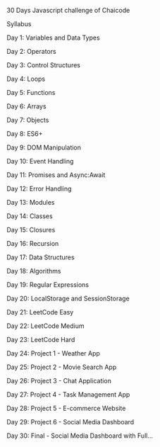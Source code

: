 30 Days Javascript challenge of Chaicode

Syllabus

Day 1: Variables and Data Types 

Day 2: Operators

Day 3: Control Structures

Day 4: Loops 

Day 5: Functions

Day 6: Arrays 

Day 7: Objects

Day 8: ES6+

Day 9: DOM Manipulation

Day 10: Event Handling

Day 11: Promises and Async:Await

Day 12: Error Handling

Day 13: Modules

Day 14: Classes

Day 15: Closures 

Day 16: Recursion 

Day 17: Data Structures 

Day 18: Algorithms

Day 19: Regular Expressions

Day 20: LocalStorage and SessionStorage 

Day 21: LeetCode Easy

Day 22: LeetCode Medium

Day 23: LeetCode Hard

Day 24: Project 1 - Weather App

Day 25: Project 2 - Movie Search App

Day 26: Project 3 - Chat Application

Day 27: Project 4 - Task Management App 

Day 28: Project 5 - E-commerce Website

Day 29: Project 6 - Social Media Dashboard

Day 30: Final - Social Media Dashboard with Full...